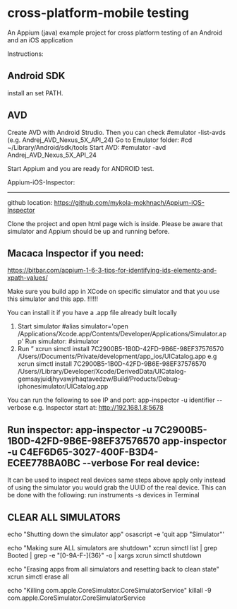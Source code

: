 # cross-platform-mobile testing
An Appium (java) example project for cross platform testing of an Android and an iOS application

Instructions:

Android SDK
--------------------
install an set PATH.

AVD
-------------
Create AVD with Android Strudio.
Then you can check
#emulator -list-avds
(e.g. Andrej_AVD_Nexus_5X_API_24)
Go to Emulator folder:
#cd ~/Library/Android/sdk/tools
Start AVD:
#emulator -avd Andrej_AVD_Nexus_5X_API_24

Start Appium and you are ready for ANDROID test.

Appium-iOS-Inspector:
*******************************
github location: https://github.com/mykola-mokhnach/Appium-iOS-Inspector

Clone the project and open html page wich is inside. 
Please be aware that simulator and Appium should be up and running before.

Macaca Inspector if you need:
-----------------------
https://bitbar.com/appium-1-6-3-tips-for-identifying-ids-elements-and-xpath-values/

Make sure you build app in XCode on specific simulator and that you use this simulator and this app. !!!!!!

You can install it if you have a .app file already built locally
1. Start simulator
#alias simulator='open /Applications/Xcode.app/Contents/Developer/Applications/Simulator.app'
Run simulator:
#simulator
2. Run ” xcrun simctl install 7C2900B5-1B0D-42FD-9B6E-98EF37576570 /Users/<user>/Documents/Private/development/app_ios/UICatalog.app
 e.g xcrun simctl install 7C2900B5-1B0D-42FD-9B6E-98EF37576570 /Users/<user>/Library/Developer/Xcode/DerivedData/UICatalog-gemsayjuidjhyvawjrhaqtavedzw/Build/Products/Debug-iphonesimulator/UICatalog.app

You can run the following to see IP and port:
app-inspector -u identifier --verbose
e.g.
Inspector start at:
http://192.168.1.8:5678

Run inspector:
app-inspector -u 7C2900B5-1B0D-42FD-9B6E-98EF37576570
app-inspector -u C4EF6D65-3027-400F-B3D4-ECEE778BA0BC --verbose
For real device:
---------
It can be used to inspect real devices same steps above apply only instead of using the simulator you would grab the UUID of the real device. This can be done with the following: run instruments -s devices in Terminal


CLEAR ALL SIMULATORS
---------
echo "Shutting down the simulator app"
osascript -e 'quit app "Simulator"'

echo "Making sure ALL simulators are shutdown"
xcrun simctl list | grep Booted | grep -e "[0-9A-F\-]\{36\}" -o | xargs xcrun simctl shutdown

echo "Erasing apps from all simulators and resetting back to clean state"
xcrun simctl erase all

echo "Killing com.apple.CoreSimulator.CoreSimulatorService"
killall -9 com.apple.CoreSimulator.CoreSimulatorService
